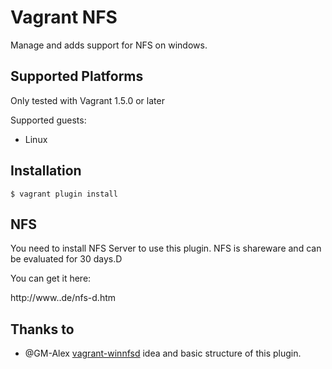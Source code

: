 # Vagrant  NFS

Manage and adds support for NFS on windows.

## Supported Platforms

Only tested with Vagrant 1.5.0 or later

Supported guests:

  * Linux

## Installation

```
$ vagrant plugin install 
```

##  NFS

You need to install  NFS Server to use this plugin.  NFS is
shareware and can be evaluated for 30 days.D 

You can get it here:

http://www..de/nfs-d.htm


## Thanks to

* @GM-Alex [vagrant-winnfsd](https://github.com/GM-Alex/vagrant-winnfsd) idea and basic structure of this plugin.



